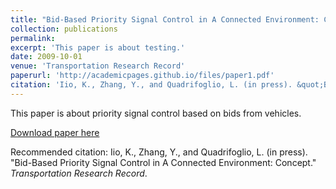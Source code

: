 ```yaml
---
title: "Bid-Based Priority Signal Control in A Connected Environment: Concept"
collection: publications
permalink: 
excerpt: 'This paper is about testing.'
date: 2009-10-01
venue: 'Transportation Research Record'
paperurl: 'http://academicpages.github.io/files/paper1.pdf'
citation: 'Iio, K., Zhang, Y., and Quadrifoglio, L. (in press). &quot;Bid-Based Priority Signal Control in A Connected Environment: Concept.&quot; <i>Transportation Research Record</i>.'
---
```

This paper is about priority signal control based on bids from vehicles.

[Download paper here]()

Recommended citation: Iio, K., Zhang, Y., and Quadrifoglio, L. (in press). &quot;Bid-Based Priority Signal Control in A Connected Environment: Concept.&quot; <i>Transportation Research Record</i>.
